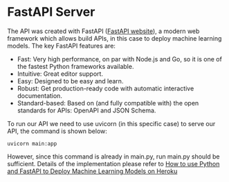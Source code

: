 # FastAPI Server

The API was created with FastAPI ([FastAPI website](https://fastapi.tiangolo.com/)), a modern web framework which allows build APIs, in this case to deploy machine learning models. The key FastAPI features are:

- Fast: Very high performance, on par with Node.js and Go, so it is one of the fastest Python frameworks available.
- Intuitive: Great editor support.
- Easy: Designed to be easy and learn.
- Robust: Get production-ready code with automatic interactive documentation.
- Standard-based: Based on (and fully compatible with) the open standards for APIs: OpenAPI and JSON Schema.

To run our API we need to use uvicorn (in this specific case) to serve our API, the command is shown below:

```shell
uvicorn main:app
```

However, since this command is already in main.py, run main.py should be sufficient. Details of the implementation please refer to [How to use Python and FastAPI to Deploy Machine Learning Models on Heroku](https://python.plainenglish.io/how-to-use-python-and-fastapi-to-deploy-machine-learning-models-on-heroku-61b96271d5b3)
